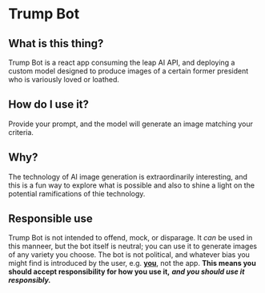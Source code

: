 # **Trump Bot**

## **What is this thing?**

Trump Bot is a react app consuming the leap AI API, and deploying a custom model designed to produce images of a certain former president who is variously loved or loathed. 

## **How do I use it?**

Provide your prompt, and the model will generate an image matching your criteria.

## **Why?**

The technology of AI image generation is extraordinarily interesting, and this is a fun way to explore what is possible and also to shine a light on the potential ramifications of thie technology.

## **Responsible use**

Trump Bot is not intended to offend, mock, or disparage. It *can* be used in this manneer, but the bot itself is neutral; you can use it to generate images of any variety you choose. The bot is not political, and whatever bias you might find is introduced by the user, e.g. <u>**you**</u>, not the app. **This means you should accept responsibility for how you use it,** ***and you should use it responsibly.***
